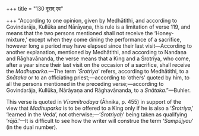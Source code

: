 +++
title = "130 दूराद् एव"

+++
“According to one opinion, given by Medhātithi, and according to
Govindarāja, Kullūka and Nārāyaṇa, this rule is a limitation of verse
119, and means that the two persons mentioned shall not receive the
‘Honey-mixture,’ except when they come dining the performance of a
sacrifice, however long a period may have elapsed since their last
visit—According to another explanation, mentioned by Medhātithi, and
according to Nandaṇa and Rāghavānanda, the verse means that a King and a
Śrotriya, who come, after a year since their last visit on the occasion
of a sacrifice, shall receive the *Madhuparka*.—The term ‘*Śrotriya*’
refers, according to Medhātithi, to a *Snātaka* or to an officiating
priest;—according to ‘others’ quoted by him, to all the persons
mentioned in the preceding verse;—according to Govindarāja, Kullūka,
Nārāyaṇa and Rāghavānanda, to a *Snātaka*.”—Buhler.

This verse is quoted in *Vīramitrodaya* (Āhnika, p. 455) in support of
the view that *Madhuparka* is to be offered to a King only if he is also
a ‘*Śrotriya*,’ ‘learned in the Veda’, not otherwise;—‘*Śrotriyaḥ*’
being taken as qualifying ‘*rājā*.’—It is difficult to see how the
writer will construe the term ‘*Sampūjyau*’ (in the dual number).


